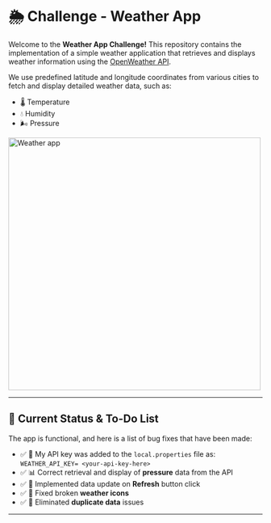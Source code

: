 # 🌦️ Challenge - Weather App

Welcome to the **Weather App Challenge!**
This repository contains the implementation of a simple weather application that retrieves and displays weather information using the [OpenWeather API](https://openweathermap.org/api).

We use predefined latitude and longitude coordinates from various cities to fetch and display detailed weather data, such as:

- 🌡️ Temperature
- 💧 Humidity
- 🌬️ Pressure

<img src="weather_app.gif" alt="Weather app" height="500">

---

## 🚧 Current Status & To-Do List

The app is functional, and here is a list of bug fixes that have been made:

- ✅ 🔑 My API key was added to the `local.properties` file as: `WEATHER_API_KEY= <your-api-key-here>`
- ✅ 📊 Correct retrieval and display of **pressure** data from the API
- ✅ 🔄 Implemented data update on **Refresh** button click
- ✅ 🎨 Fixed broken **weather icons**
- ✅ 🧹 Eliminated **duplicate data** issues

---


